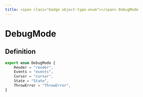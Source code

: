 ```yaml
---
title: <span class="badge object-type-enum"></span> DebugMode
---
```

# <span class="badge object-type-enum"></span> DebugMode

## Definition

```typescript
export enum DebugMode {
	Render = "render",
	Events = "events",
	Cursor = "cursor",
	State = "State",
	ThrowError = "ThrowError",
}

```
